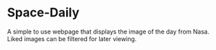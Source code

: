 # Space-Daily
A simple to use webpage that displays the image of the day from Nasa.
Liked images can be filtered for later viewing.




